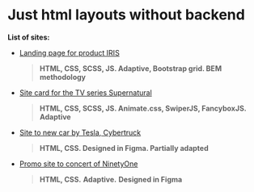 # Just html layouts without backend

**List of sites:**

* [Landing page for product IRIS](https://kbatyrbayev.github.io/html-layouts/iris/)
  >**HTML, CSS, SCSS, JS. Adaptive, Bootstrap grid. BEM methodology**

* [Site card for the TV series Supernatural](https://kbatyrbayev.github.io/html-layouts/supernatural/)
  >**HTML, CSS, SCSS, JS. Animate.css, SwiperJS, FancyboxJS. Adaptive**

* [Site to new car by Tesla, Cybertruck](https://kbatyrbayev.github.io/html-layouts/tesla/)
  >**HTML, CSS. Designed in Figma. Partially adapted**

* [Promo site to concert of NinetyOne](https://kbatyrbayev.github.io/html-layouts/ninetyone/)
  >**HTML, CSS.**
  >**Adaptive.**
  >**Designed in Figma**





